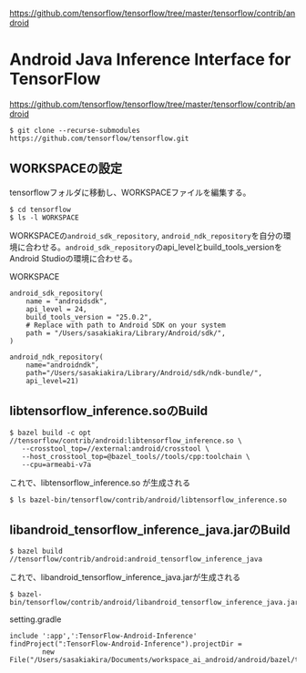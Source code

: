 https://github.com/tensorflow/tensorflow/tree/master/tensorflow/contrib/android

# Android Java Inference Interface for TensorFlow

https://github.com/tensorflow/tensorflow/tree/master/tensorflow/contrib/android

```shell
$ git clone --recurse-submodules https://github.com/tensorflow/tensorflow.git
```

## WORKSPACEの設定

tensorflowフォルダに移動し、WORKSPACEファイルを編集する。

```
$ cd tensorflow
$ ls -l WORKSPACE
```
WORKSPACEの`android_sdk_repository`, `android_ndk_repository`を自分の環境に合わせる。`android_sdk_repository`のapi_levelとbuild_tools_versionをAndroid Studioの環境に合わせる。

WORKSPACE
```
android_sdk_repository(
    name = "androidsdk",
    api_level = 24,
    build_tools_version = "25.0.2",
    # Replace with path to Android SDK on your system
    path = "/Users/sasakiakira/Library/Android/sdk/",
)

android_ndk_repository(
    name="androidndk",
    path="/Users/sasakiakira/Library/Android/sdk/ndk-bundle/",
    api_level=21)
```

## libtensorflow_inference.soのBuild

```shell
$ bazel build -c opt //tensorflow/contrib/android:libtensorflow_inference.so \
   --crosstool_top=//external:android/crosstool \
   --host_crosstool_top=@bazel_tools//tools/cpp:toolchain \
   --cpu=armeabi-v7a
```

これで、libtensorflow_inference.so が生成される

```shell
$ ls bazel-bin/tensorflow/contrib/android/libtensorflow_inference.so
```

## libandroid_tensorflow_inference_java.jarのBuild

```
$ bazel build //tensorflow/contrib/android:android_tensorflow_inference_java
```

これで、libandroid_tensorflow_inference_java.jarが生成される

```
$ bazel-bin/tensorflow/contrib/android/libandroid_tensorflow_inference_java.jar
```

setting.gradle
```
include ':app',':TensorFlow-Android-Inference'
findProject(":TensorFlow-Android-Inference").projectDir =
        new File("/Users/sasakiakira/Documents/workspace_ai_android/android/bazel/tensorflow/tensorflow/contrib/android/cmake")
```

